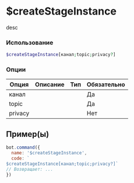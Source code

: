 # $createStageInstance
desc
### Использование
```php
$createStageInstance[канал;topic;privacy?]
```

### Опции

| Опция | Описание | Тип | Обязательно |
|--------|-------------|------|----------|
| канал |  |  | Да | 
| topic |  |  | Да | 
| privacy |  |  | Нет |
## Пример(ы)

```javascript
bot.command({
  name: '$createStageInstance',
  code: `
$createStageInstance[канал;topic;privacy?]`
// Возвращает: ...
})
```

